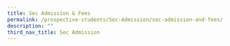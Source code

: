 ```yaml
---
title: Sec Admission & Fees
permalink: /prospective-students/Sec-Admission/sec-admission-and-fees/
description: ""
third_nav_title: Sec Admission
---
```

